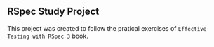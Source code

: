 ## RSpec Study Project

This project was created to follow the pratical exercises of `Effective Testing with RSpec 3` book.
